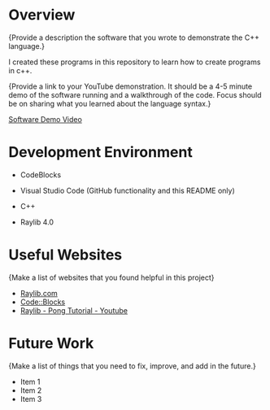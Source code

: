 # Overview


{Provide a description the software that you wrote to demonstrate the C++ language.}

I created these programs in this repository to learn how to create programs in c++. 

{Provide a link to your YouTube demonstration.  It should be a 4-5 minute demo of the software running and a walkthrough of the code.  Focus should be on sharing what you learned about the language syntax.}

[Software Demo Video](http://youtube.link.goes.here)

# Development Environment

* CodeBlocks
* Visual Studio Code (GitHub functionality and this README only)

* C++
* Raylib 4.0


# Useful Websites

{Make a list of websites that you found helpful in this project}
* [Raylib.com](https://www.raylib.com/index.html)
* [Code::Blocks](https://www.codeblocks.org/)
* [Raylib - Pong Tutorial - Youtube](https://www.youtube.com/watch?v=LvpS3ILwQNA)

# Future Work

{Make a list of things that you need to fix, improve, and add in the future.}
* Item 1
* Item 2
* Item 3